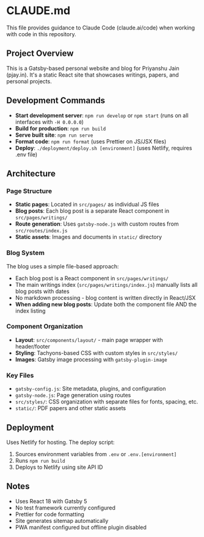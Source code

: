 # CLAUDE.md

This file provides guidance to Claude Code (claude.ai/code) when working with code in this repository.

## Project Overview

This is a Gatsby-based personal website and blog for Priyanshu Jain (pjay.in). It's a static React site that showcases writings, papers, and personal projects.

## Development Commands

- **Start development server**: `npm run develop` or `npm start` (runs on all interfaces with `-H 0.0.0.0`)
- **Build for production**: `npm run build`
- **Serve built site**: `npm run serve`
- **Format code**: `npm run format` (uses Prettier on JS/JSX files)
- **Deploy**: `./deployment/deploy.sh [environment]` (uses Netlify, requires .env file)

## Architecture

### Page Structure
- **Static pages**: Located in `src/pages/` as individual JS files
- **Blog posts**: Each blog post is a separate React component in `src/pages/writings/`
- **Route generation**: Uses `gatsby-node.js` with custom routes from `src/routes/index.js`
- **Static assets**: Images and documents in `static/` directory

### Blog System
The blog uses a simple file-based approach:
- Each blog post is a React component in `src/pages/writings/`
- The main writings index (`src/pages/writings/index.js`) manually lists all blog posts with dates
- No markdown processing - blog content is written directly in React/JSX
- **When adding new blog posts**: Update both the component file AND the index listing

### Component Organization
- **Layout**: `src/components/layout/` - main page wrapper with header/footer
- **Styling**: Tachyons-based CSS with custom styles in `src/styles/`
- **Images**: Gatsby image processing with `gatsby-plugin-image`

### Key Files
- `gatsby-config.js`: Site metadata, plugins, and configuration
- `gatsby-node.js`: Page generation using routes
- `src/styles/`: CSS organization with separate files for fonts, spacing, etc.
- `static/`: PDF papers and other static assets

## Deployment

Uses Netlify for hosting. The deploy script:
1. Sources environment variables from `.env` or `.env.[environment]`
2. Runs `npm run build`
3. Deploys to Netlify using site API ID

## Notes

- Uses React 18 with Gatsby 5
- No test framework currently configured
- Prettier for code formatting
- Site generates sitemap automatically
- PWA manifest configured but offline plugin disabled